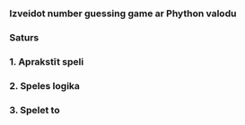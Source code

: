 ### Izveidot number guessing game ar Phython valodu

### Saturs

### 1. Aprakstīt speli

### 2. Speles logika

### 3. Spelet to
